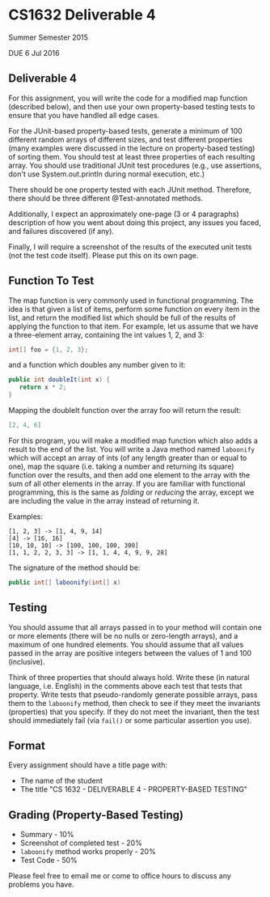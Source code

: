 # CS1632 Deliverable 4
Summer Semester 2015

DUE 6 Jul 2016

## Deliverable 4

For this assignment, you will write the code for a modified map function (described below), and then use your own property-based testing tests to ensure that you have handled all edge cases.

For the JUnit-based property-based tests, generate a minimum of 100 different random arrays of different sizes, and test different properties (many examples were discussed in the lecture on property-based testing) of sorting them.  You should test at least three properties of each resulting array.  You should use traditional JUnit test procedures (e.g., use assertions, don't use System.out.println during normal execution, etc.)  

There should be one property tested with each JUnit method.  Therefore, there should be three different @Test-annotated methods.

Additionally, I expect an approximately one-page (3 or 4 paragraphs) description of how you went about doing this project, any issues you faced, and failures discovered (if any).  

Finally, I will require a screenshot of the results of the executed unit tests (not the test code itself).  Please put this on its own page.

## Function To Test

The map function is very commonly used in functional programming.  The idea is that given a list of items, perform some function on every item in the list, and return the modified list which should be full of the results of applying the function to that item.  For example, let us assume that we have a three-element array, containing the int values 1, 2, and 3:

```java
int[] foo = {1, 2, 3};
```

and a function which doubles any number given to it:

```java
public int doubleIt(int x) {
   return x * 2;
}
```

Mapping the doubleIt function over the array foo will return the result:

```java
[2, 4, 6]
```

For this program, you will make a modified map function which also adds a result to the end of the list.  You will write a Java method named `laboonify` which will accept an array of ints (of any length greater than or equal to one), map the square (i.e. taking a number and returning its square) function over the results, and then add one element to the array with the sum of all other elements in the array.  If you are familiar with functional programming, this is the same as _folding_ or _reducing_ the array, except we are including the value in the array instead of returning it.

Examples:

```
[1, 2, 3] -> [1, 4, 9, 14]
[4] -> [16, 16]
[10, 10, 10] -> [100, 100, 100, 300]
[1, 1, 2, 2, 3, 3] -> [1, 1, 4, 4, 9, 9, 28]
```

The signature of the method should be:

```java
public int[] laboonify(int[] x)
```

## Testing

You should assume that all arrays passed in to your method will contain one or more elements (there will be no nulls or zero-length arrays), and a maximum of one hundred elements.  You should assume that all values passed in the array are positive integers between the values of 1 and 100 (inclusive).

Think of three properties that should always hold.  Write these (in natural language, i.e. English) in the comments above each test that tests that property.  Write tests that pseudo-randomly generate possible arrays, pass them to the `laboonify` method, then check to see if they meet the invariants (properties) that you specify.  If they do not meet the invariant, then the test should immediately fail (via `fail()` or some particular assertion you use).

## Format
Every assignment should have a title page with:
* The name of the student
* The title "CS 1632 - DELIVERABLE 4 - PROPERTY-BASED TESTING"

## Grading (Property-Based Testing)
* Summary - 10%
* Screenshot of completed test - 20%
* `laboonify` method works properly - 20%
* Test Code - 50%

Please feel free to email me or come to office hours to discuss any problems you have. 
 
